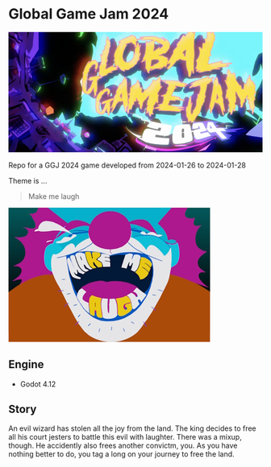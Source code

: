 # Global Game Jam 2024

![GGJ Logo](/assets/ggj/GGJ_2024_logo_small.png)

Repo for a GGJ 2024 game developed from 2024-01-26 to 2024-01-28

Theme is ...

> Make me laugh

![GGJ Theme](/assets/ggj/GGJ_2024_theme_small.jpg)

## Engine

- Godot 4.12

## Story

An evil wizard has stolen all the joy from the land. The king decides to free all his court jesters to battle this evil with laughter.
There was a mixup, though. He accidently also frees another convictm, you. As you have nothing better to do, you tag a long on your journey to free the land.

